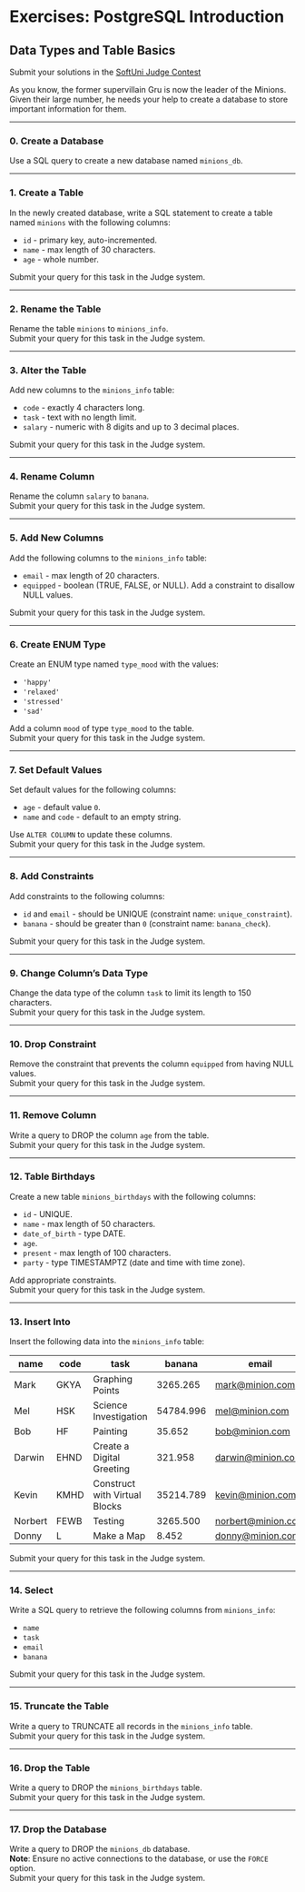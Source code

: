 # Exercises: PostgreSQL Introduction

## Data Types and Table Basics  
Submit your solutions in the [SoftUni Judge Contest](https://judge.softuni.org/Contests/4101/Data-Types-and-Table-Basics-Exercise)

As you know, the former supervillain Gru is now the leader of the Minions. Given their large number, he needs your help to create a database to store important information for them.

---

### 0. Create a Database
Use a SQL query to create a new database named `minions_db`.

---

### 1. Create a Table
In the newly created database, write a SQL statement to create a table named `minions` with the following columns:
- `id` - primary key, auto-incremented.
- `name` - max length of 30 characters.
- `age` - whole number.

Submit your query for this task in the Judge system.

---

### 2. Rename the Table
Rename the table `minions` to `minions_info`.  
Submit your query for this task in the Judge system.

---

### 3. Alter the Table
Add new columns to the `minions_info` table:
- `code` - exactly 4 characters long.
- `task` - text with no length limit.
- `salary` - numeric with 8 digits and up to 3 decimal places.

Submit your query for this task in the Judge system.

---

### 4. Rename Column
Rename the column `salary` to `banana`.  
Submit your query for this task in the Judge system.

---

### 5. Add New Columns
Add the following columns to the `minions_info` table:
- `email` - max length of 20 characters.
- `equipped` - boolean (TRUE, FALSE, or NULL). Add a constraint to disallow NULL values.

Submit your query for this task in the Judge system.

---

### 6. Create ENUM Type
Create an ENUM type named `type_mood` with the values:
- `'happy'`
- `'relaxed'`
- `'stressed'`
- `'sad'`

Add a column `mood` of type `type_mood` to the table.  
Submit your query for this task in the Judge system.

---

### 7. Set Default Values
Set default values for the following columns:
- `age` - default value `0`.
- `name` and `code` - default to an empty string.

Use `ALTER COLUMN` to update these columns.  
Submit your query for this task in the Judge system.

---

### 8. Add Constraints
Add constraints to the following columns:
- `id` and `email` - should be UNIQUE (constraint name: `unique_constraint`).
- `banana` - should be greater than `0` (constraint name: `banana_check`).

Submit your query for this task in the Judge system.

---

### 9. Change Column’s Data Type
Change the data type of the column `task` to limit its length to 150 characters.  
Submit your query for this task in the Judge system.

---

### 10. Drop Constraint
Remove the constraint that prevents the column `equipped` from having NULL values.  
Submit your query for this task in the Judge system.

---

### 11. Remove Column
Write a query to DROP the column `age` from the table.  
Submit your query for this task in the Judge system.

---

### 12. Table Birthdays
Create a new table `minions_birthdays` with the following columns:
- `id` - UNIQUE.
- `name` - max length of 50 characters.
- `date_of_birth` - type DATE.
- `age`.
- `present` - max length of 100 characters.
- `party` - type TIMESTAMPTZ (date and time with time zone).

Add appropriate constraints.  
Submit your query for this task in the Judge system.

---

### 13. Insert Into
Insert the following data into the `minions_info` table:

| name    | code  | task                          | banana     | email              | equipped | mood      |
|---------|-------|-------------------------------|------------|--------------------|----------|-----------|
| Mark    | GKYA  | Graphing Points               | 3265.265   | mark@minion.com    | false    | happy     |
| Mel     | HSK   | Science Investigation         | 54784.996  | mel@minion.com     | true     | stressed  |
| Bob     | HF    | Painting                      | 35.652     | bob@minion.com     | true     | happy     |
| Darwin  | EHND  | Create a Digital Greeting     | 321.958    | darwin@minion.com  | false    | relaxed   |
| Kevin   | KMHD  | Construct with Virtual Blocks | 35214.789  | kevin@minion.com   | false    | happy     |
| Norbert | FEWB  | Testing                       | 3265.500   | norbert@minion.com | true     | sad       |
| Donny   | L     | Make a Map                    | 8.452      | donny@minion.com   | true     | happy     |

Submit your query for this task in the Judge system.

---

### 14. Select
Write a SQL query to retrieve the following columns from `minions_info`:
- `name`
- `task`
- `email`
- `banana`

Submit your query for this task in the Judge system.

---

### 15. Truncate the Table
Write a query to TRUNCATE all records in the `minions_info` table.  
Submit your query for this task in the Judge system.

---

### 16. Drop the Table
Write a query to DROP the `minions_birthdays` table.  
Submit your query for this task in the Judge system.

---

### 17. Drop the Database
Write a query to DROP the `minions_db` database.  
**Note**: Ensure no active connections to the database, or use the `FORCE` option.  
Submit your query for this task in the Judge system.
